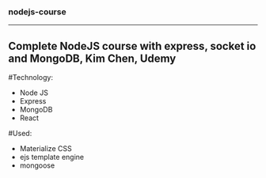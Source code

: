 ### nodejs-course
---
Complete NodeJS course with express, socket io and MongoDB, Kim Chen, Udemy
---
#Technology:
- Node JS
- Express
- MongoDB
- React

#Used:
- Materialize CSS
- ejs template engine
- mongoose
